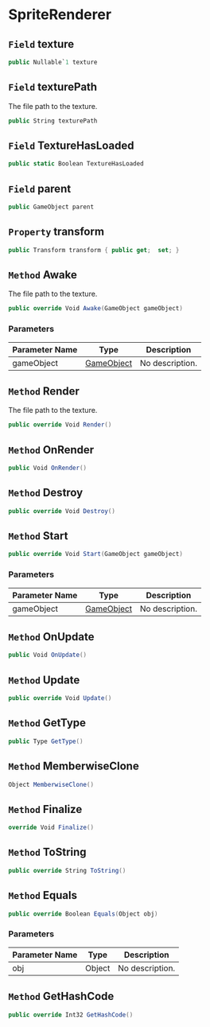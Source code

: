 # SpriteRenderer

## `Field` texture

```csharp
public Nullable`1 texture
```


## `Field` texturePath
The file path to the texture.
```csharp
public String texturePath
```


## `Field` TextureHasLoaded

```csharp
public static Boolean TextureHasLoaded
```


## `Field` parent

```csharp
public GameObject parent
```


## `Property` transform

```csharp
public Transform transform { public get;  set; }
```


## `Method` Awake
The file path to the texture.
```csharp
public override Void Awake(GameObject gameObject)
```
### Parameters

| Parameter Name | Type | Description |
| --------- | --------- | --------- |
| gameObject | [GameObject](https://thiagomvas.github.io/GameEngine/Entities/GameObject.html) | No description. |


## `Method` Render
The file path to the texture.
```csharp
public override Void Render()
```


## `Method` OnRender

```csharp
public Void OnRender()
```


## `Method` Destroy

```csharp
public override Void Destroy()
```


## `Method` Start

```csharp
public override Void Start(GameObject gameObject)
```
### Parameters

| Parameter Name | Type | Description |
| --------- | --------- | --------- |
| gameObject | [GameObject](https://thiagomvas.github.io/GameEngine/Entities/GameObject.html) | No description. |


## `Method` OnUpdate

```csharp
public Void OnUpdate()
```


## `Method` Update

```csharp
public override Void Update()
```


## `Method` GetType

```csharp
public Type GetType()
```


## `Method` MemberwiseClone

```csharp
Object MemberwiseClone()
```


## `Method` Finalize

```csharp
override Void Finalize()
```


## `Method` ToString

```csharp
public override String ToString()
```


## `Method` Equals

```csharp
public override Boolean Equals(Object obj)
```
### Parameters

| Parameter Name | Type | Description |
| --------- | --------- | --------- |
| obj | Object | No description. |


## `Method` GetHashCode

```csharp
public override Int32 GetHashCode()
```

